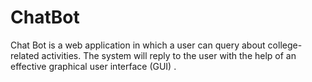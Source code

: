 # ChatBot
 Chat Bot is a  web application in which a user can query about college-related activities. The system will reply to the user with the help of an effective graphical user interface (GUI) .
